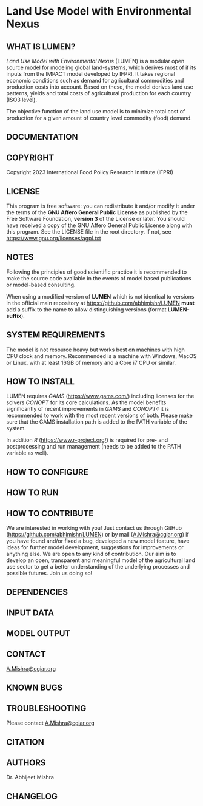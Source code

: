 # Land Use Model with Environmental Nexus

## WHAT IS LUMEN?
*Land Use Model with Environmental Nexus* (LUMEN) is a modular open source model 
for modeling global land-systems, which derives most of if its inputs from the 
IMPACT model developed by IFPRI. It takes regional economic conditions such as 
demand for agricultural commodities and production costs into account. Based on 
these, the model derives land use patterns, yields and total costs of agricultural 
production for each country (ISO3 level). 

The objective function of the land use model is to minimize total cost of production 
for a given amount of country level commodity (food) demand.


## DOCUMENTATION

## COPYRIGHT
Copyright 2023 International Food Policy Research Institute (IFPRI)

## LICENSE
This program is free software: you can redistribute it and/or modify
it under the terms of the **GNU Affero General Public License** as published by
the Free Software Foundation, **version 3** of the License or later. You should
have received a copy of the GNU Affero General Public License along with this
program. See the LICENSE file in the root directory. If not, see
https://www.gnu.org/licenses/agpl.txt

## NOTES
Following the principles of good scientific practice it is recommended
to make the source code available in the events of model based publications
or model-based consulting.

When using a modified version of **LUMEN** which is not identical to versions
in the official main repository at https://github.com/abhimishr/LUMEN **must** 
add a suffix to the name to allow distinguishing versions (format **LUMEN-suffix**).

## SYSTEM REQUIREMENTS
The model is not resource heavy but works best on machines with high CPU clock
and memory. Recommended is a machine with Windows, MacOS or Linux, with at least
16GB of memory and a Core i7 CPU or similar.

## HOW TO INSTALL
LUMEN requires *GAMS* (https://www.gams.com/) including licenses for the
solvers *CONOPT* for its core calculations. 
As the model benefits significantly of recent improvements in *GAMS* and 
*CONOPT4* it is recommended to work with the most recent versions of both.
Please make sure that the GAMS installation path is added to the PATH variable
of the system.

In addition *R* (https://www.r-project.org/) is required for pre- and
postprocessing and run management (needs to be added to the PATH variable
as well).

## HOW TO CONFIGURE

## HOW TO RUN

## HOW TO CONTRIBUTE
We are interested in working with you! Just contact us through GitHub
(https://github.com/abhimishr/LUMEN) or by mail (A.Mishra@cgiar.org) if you have
found and/or fixed a bug, developed a new model feature, have ideas for further
model development, suggestions for improvements or anything else. We are open to
any kind of contribution. Our aim is to develop an open, transparent and
meaningful model of the agricultural land use sector to get a better
understanding of the underlying processes and possible futures. Join us doing
so!

## DEPENDENCIES

## INPUT DATA

## MODEL OUTPUT

## CONTACT
A.Mishra@cgiar.org

## KNOWN BUGS

## TROUBLESHOOTING
Please contact A.Mishra@cgiar.org

## CITATION

## AUTHORS
Dr. Abhijeet Mishra

## CHANGELOG
